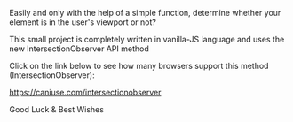 Easily and only with the help of a simple function, determine whether your element is in the user's viewport or not?

This small project is completely written in vanilla-JS language and uses the new IntersectionObserver API method

Click on the link below to see how many browsers support this method (IntersectionObserver):

https://caniuse.com/intersectionobserver

Good Luck & Best Wishes
